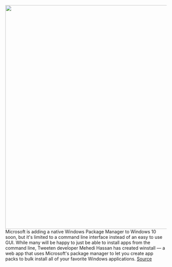<img src='https://cdn.vox-cdn.com/thumbor/oIp6H5Oz7x5pov7eX-vJ8ZpInDM=/0x0:660x440/1200x800/filters:focal(278x168:382x272)/cdn.vox-cdn.com/uploads/chorus_image/image/67570434/winstall.0.jpg' width='700px' /><br/>
Microsoft is adding a native Windows Package Manager to Windows 10 soon, but it's limited to a command line interface instead of an easy to use GUI. While many will be happy to just be able to install apps from the command line, Tweeten developer Mehedi Hassan has created winstall — a web app that uses Microsoft's package manager to let you create app packs to bulk install all of your favorite Windows applications.
<a href='https://www.theverge.com/2020/10/2/21498369/winstall-windows-package-manager-scripts-app-packs'> Source <a/>